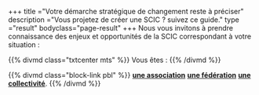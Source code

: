 +++
title ="Votre démarche stratégique de changement reste à préciser"
description ="Vous projetez de créer une SCIC ? suivez ce guide."
type ="result"
bodyclass="page-result"
+++
Nous vous invitons à prendre connaissance des enjeux et opportunités de la SCIC correspondant à votre situation :

{{% divmd class="txtcenter mts" %}}
Vous êtes :
{{% /divmd %}}

{{% divmd class="block-link pbl" %}}
[**une association**](/association/) [**une fédération**](/federation/) [**une collectivité**](/collectivite/).
{{% /divmd %}}